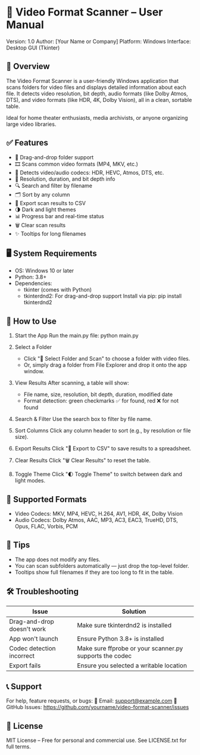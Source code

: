 📘 Video Format Scanner – User Manual
====================================

Version: 1.0
Author: [Your Name or Company]
Platform: Windows
Interface: Desktop GUI (Tkinter)

🎯 Overview
-----------
The Video Format Scanner is a user-friendly Windows application that scans folders for video files and displays detailed information about each file. It detects video resolution, bit depth, audio formats (like Dolby Atmos, DTS), and video formats (like HDR, 4K, Dolby Vision), all in a clean, sortable table.

Ideal for home theater enthusiasts, media archivists, or anyone organizing large video libraries.

✅ Features
-----------
- 📂 Drag-and-drop folder support
- 🎞️ Scans common video formats (MP4, MKV, etc.)
- 🧠 Detects video/audio codecs: HDR, HEVC, Atmos, DTS, etc.
- 📏 Resolution, duration, and bit depth info
- 🔍 Search and filter by filename
- 🗂️ Sort by any column
- 💾 Export scan results to CSV
- 🌗 Dark and light themes
- 📊 Progress bar and real-time status
- 🗑️ Clear scan results
- ✨ Tooltips for long filenames

🖥️ System Requirements
-----------------------
- OS: Windows 10 or later
- Python: 3.8+
- Dependencies:
  - tkinter (comes with Python)
  - tkinterdnd2: For drag-and-drop support
    Install via pip:
    pip install tkinterdnd2

🚀 How to Use
-------------
1. Start the App
   Run the main.py file:
   python main.py

2. Select a Folder
   - Click "📂 Select Folder and Scan" to choose a folder with video files.
   - Or, simply drag a folder from File Explorer and drop it onto the app window.

3. View Results
   After scanning, a table will show:
   - File name, size, resolution, bit depth, duration, modified date
   - Format detection: green checkmarks ✅ for found, red ❌ for not found

4. Search & Filter
   Use the search box to filter by file name.

5. Sort Columns
   Click any column header to sort (e.g., by resolution or file size).

6. Export Results
   Click "💾 Export to CSV" to save results to a spreadsheet.

7. Clear Results
   Click "🗑️ Clear Results" to reset the table.

8. Toggle Theme
   Click "🌓 Toggle Theme" to switch between dark and light modes.

📂 Supported Formats
---------------------
- Video Codecs: MKV, MP4, HEVC, H.264, AV1, HDR, 4K, Dolby Vision
- Audio Codecs: Dolby Atmos, AAC, MP3, AC3, EAC3, TrueHD, DTS, Opus, FLAC, Vorbis, PCM

📌 Tips
-------
- The app does not modify any files.
- You can scan subfolders automatically — just drop the top-level folder.
- Tooltips show full filenames if they are too long to fit in the table.

🛠️ Troubleshooting
-------------------
| Issue                    | Solution                                      |
|--------------------------|-----------------------------------------------|
| Drag-and-drop doesn't work | Make sure tkinterdnd2 is installed         |
| App won't launch         | Ensure Python 3.8+ is installed               |
| Codec detection incorrect| Make sure ffprobe or your scanner.py supports the codec |
| Export fails             | Ensure you selected a writable location       |

📞 Support
----------
For help, feature requests, or bugs:
📧 Email: support@example.com
🐛 GitHub Issues: https://github.com/yourname/video-format-scanner/issues

📄 License
----------
MIT License – Free for personal and commercial use.
See LICENSE.txt for full terms.
